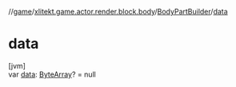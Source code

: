 //[game](../../../index.md)/[xlitekt.game.actor.render.block.body](../index.md)/[BodyPartBuilder](index.md)/[data](data.md)

# data

[jvm]\
var [data](data.md): [ByteArray](https://kotlinlang.org/api/latest/jvm/stdlib/kotlin/-byte-array/index.html)? = null
